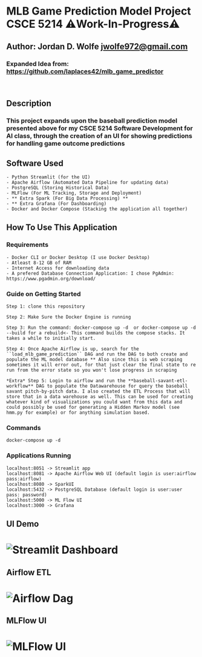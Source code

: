 # MLB Game Prediction Model Project CSCE 5214 ⚠️**Work-In-Progress**⚠️

## Author: Jordan D. Wolfe [jwolfe972@gmail.com](mailto:jwolfe972@gmail.com)

### Expanded Idea from: https://github.com/laplaces42/mlb_game_predictor
<br>

## Description

### This project expands upon the baseball prediction model presented above for my CSCE 5214 Software Development for AI class, through the creation of an UI for showing predictions for handling game outcome predictions

## Software Used
    - Python Streamlit (for the UI)
    - Apache Airflow (Automated Data Pipeline for updating data)
    - PostgreSQL (Storing Historical Data)
    - MLFlow (For ML Tracking, Storage and Deployment)
    - ** Extra Spark (For Big Data Processing) **
    - ** Extra Grafana (For Dashboarding)
    - Docker and Docker Compose (Stacking the application all together)
    

## How To Use This Application

### Requirements
    - Docker CLI or Docker Desktop (I use Docker Desktop)
    - Atleast 8-12 GB of RAM
    - Internet Access for downloading data
    - A prefered Database Connection Application: I chose PgAdmin: https://www.pgadmin.org/download/

### Guide on Getting Started
    Step 1: clone this repository

    Step 2: Make Sure the Docker Engine is running

    Step 3: Run the command: docker-compose up -d  or docker-compose up -d --build for a rebuild<- This command builds the compose stacks. It takes a while to initially start.

    Step 4: Once Apache Airflow is up, search for the ``load_mlb_game_prediction`` DAG and run the DAG to both create and populate the ML model database ** Also since this is web scraping sometimes it will error out, for that just clear the final state to re run from the error state so you won't lose progress in scraping

    *Extra* Step 5: Login to airflow and run the **baseball-savant-etl-workflow** DAG to populate the Datawarehouse for query the baseball savant pitch-by-pitch data. I also created the ETL Process that will store that in a data warehouse as well. This can be used for creating whatever kind of visualizations you could want from this data and could possibly be used for generating a Hidden Markov model (see hmm.py for example) or for anything simulation based.

### Commands
``` docker-compose up -d ```

### Applications Running

```localhost:8051 -> Streamlit app```
<br>
```localhost:8081 -> Apache Airflow Web UI (default login is user:airflow pass:airflow)```
<br>
```localhost:8080 -> SparkUI```
<br>
```localhost:5432 -> PostgreSQL Database (default login is user:user pass: password)```
<br>
```localhost:5000 -> ML Flow UI ```
<br>
```localhost:3000 -> Grafana ```

## UI Demo
# ![Streamlit Dashboard](/imgs/UI.png)

## Airflow ETL
# ![ Airflow Dag](/imgs/statcast_etl_dag.png)

## MLFlow UI
# ![ MLFlow UI](/imgs/mlflow.png)